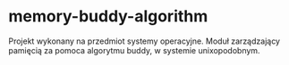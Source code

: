 # memory-buddy-algorithm
Projekt wykonany na przedmiot systemy operacyjne.
Moduł zarządzający pamięcią za pomoca algorytmu buddy, w systemie unixopodobnym.
